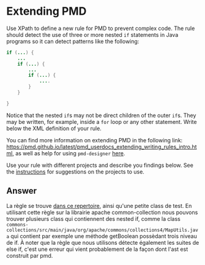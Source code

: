 # Extending PMD

Use XPath to define a new rule for PMD to prevent complex code. The rule should detect the use of three or more nested `if` statements in Java programs so it can detect patterns like the following:

```Java
if (...) {
    ...
    if (...) {
        ...
        if (...) {
            ....
        }
    }

}
```
Notice that the nested `if`s may not be direct children of the outer `if`s. They may be written, for example, inside a `for` loop or any other statement.
Write below the XML definition of your rule.

You can find more information on extending PMD in the following link: https://pmd.github.io/latest/pmd_userdocs_extending_writing_rules_intro.html, as well as help for using `pmd-designer` [here](https://github.com/selabs-ur1/VV-ISTIC-TP2/blob/master/exercises/designer-help.md).

Use your rule with different projects and describe you findings below. See the [instructions](../sujet.md) for suggestions on the projects to use.

## Answer

La règle se trouve [dans ce repertoire](/code/Exercice2), ainsi qu'une petite class de test. En utilisant cette règle sur la librairie apache 
common-collection nous pouvons trouver plusieurs class qui contiennent des nested if, comme la class 
`commons-collections/src/main/java/org/apache/commons/collections4/MapUtils.java` qui contient par exemple une méthode getBoolean possèdant trois 
niveau de if. À noter que la règle que nous utilisons détecte également les suites de else if, c'est une erreur qui vient probablement de la façon 
dont l'ast est construit par pmd.